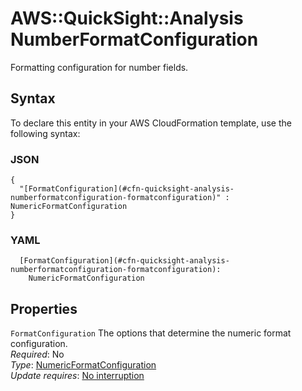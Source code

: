 # AWS::QuickSight::Analysis NumberFormatConfiguration<a name="aws-properties-quicksight-analysis-numberformatconfiguration"></a>

Formatting configuration for number fields\.

## Syntax<a name="aws-properties-quicksight-analysis-numberformatconfiguration-syntax"></a>

To declare this entity in your AWS CloudFormation template, use the following syntax:

### JSON<a name="aws-properties-quicksight-analysis-numberformatconfiguration-syntax.json"></a>

```
{
  "[FormatConfiguration](#cfn-quicksight-analysis-numberformatconfiguration-formatconfiguration)" : NumericFormatConfiguration
}
```

### YAML<a name="aws-properties-quicksight-analysis-numberformatconfiguration-syntax.yaml"></a>

```
  [FormatConfiguration](#cfn-quicksight-analysis-numberformatconfiguration-formatconfiguration):
    NumericFormatConfiguration
```

## Properties<a name="aws-properties-quicksight-analysis-numberformatconfiguration-properties"></a>

`FormatConfiguration` <a name="cfn-quicksight-analysis-numberformatconfiguration-formatconfiguration"></a>
The options that determine the numeric format configuration\.  
_Required_: No  
_Type_: [NumericFormatConfiguration](aws-properties-quicksight-analysis-numericformatconfiguration.md)  
_Update requires_: [No interruption](https://docs.aws.amazon.com/AWSCloudFormation/latest/UserGuide/using-cfn-updating-stacks-update-behaviors.html#update-no-interrupt)
